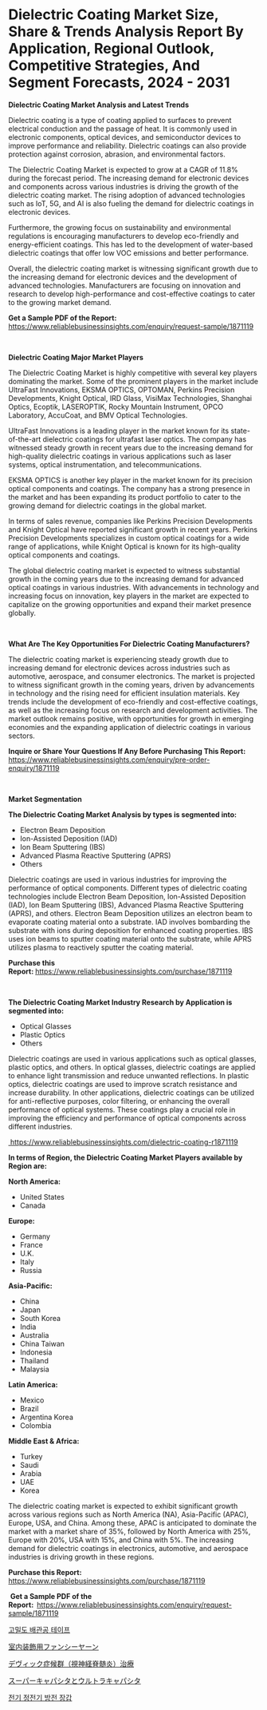 <p><h1>Dielectric Coating Market Size, Share & Trends Analysis Report By Application, Regional Outlook, Competitive Strategies, And Segment Forecasts, 2024 - 2031</h1></p><p><strong>Dielectric Coating Market Analysis and Latest Trends</strong></p>
<p><p>Dielectric coating is a type of coating applied to surfaces to prevent electrical conduction and the passage of heat. It is commonly used in electronic components, optical devices, and semiconductor devices to improve performance and reliability. Dielectric coatings can also provide protection against corrosion, abrasion, and environmental factors.</p><p>The Dielectric Coating Market is expected to grow at a CAGR of 11.8% during the forecast period. The increasing demand for electronic devices and components across various industries is driving the growth of the dielectric coating market. The rising adoption of advanced technologies such as IoT, 5G, and AI is also fueling the demand for dielectric coatings in electronic devices.</p><p>Furthermore, the growing focus on sustainability and environmental regulations is encouraging manufacturers to develop eco-friendly and energy-efficient coatings. This has led to the development of water-based dielectric coatings that offer low VOC emissions and better performance.</p><p>Overall, the dielectric coating market is witnessing significant growth due to the increasing demand for electronic devices and the development of advanced technologies. Manufacturers are focusing on innovation and research to develop high-performance and cost-effective coatings to cater to the growing market demand.</p></p>
<p><strong>Get a Sample PDF of the Report:&nbsp;</strong> <a href="https://www.reliablebusinessinsights.com/enquiry/request-sample/1871119">https://www.reliablebusinessinsights.com/enquiry/request-sample/1871119</a></p>
<p>&nbsp;</p>
<p><strong>Dielectric Coating Major Market Players</strong></p>
<p><p>The Dielectric Coating Market is highly competitive with several key players dominating the market. Some of the prominent players in the market include UltraFast Innovations, EKSMA OPTICS, OPTOMAN, Perkins Precision Developments, Knight Optical, IRD Glass, VisiMax Technologies, Shanghai Optics, Ecoptik, LASEROPTIK, Rocky Mountain Instrument, OPCO Laboratory, AccuCoat, and BMV Optical Technologies.</p><p>UltraFast Innovations is a leading player in the market known for its state-of-the-art dielectric coatings for ultrafast laser optics. The company has witnessed steady growth in recent years due to the increasing demand for high-quality dielectric coatings in various applications such as laser systems, optical instrumentation, and telecommunications.</p><p>EKSMA OPTICS is another key player in the market known for its precision optical components and coatings. The company has a strong presence in the market and has been expanding its product portfolio to cater to the growing demand for dielectric coatings in the global market.</p><p>In terms of sales revenue, companies like Perkins Precision Developments and Knight Optical have reported significant growth in recent years. Perkins Precision Developments specializes in custom optical coatings for a wide range of applications, while Knight Optical is known for its high-quality optical components and coatings.</p><p>The global dielectric coating market is expected to witness substantial growth in the coming years due to the increasing demand for advanced optical coatings in various industries. With advancements in technology and increasing focus on innovation, key players in the market are expected to capitalize on the growing opportunities and expand their market presence globally.</p></p>
<p>&nbsp;</p>
<p><strong>What Are The Key Opportunities For Dielectric Coating Manufacturers?</strong></p>
<p><p>The dielectric coating market is experiencing steady growth due to increasing demand for electronic devices across industries such as automotive, aerospace, and consumer electronics. The market is projected to witness significant growth in the coming years, driven by advancements in technology and the rising need for efficient insulation materials. Key trends include the development of eco-friendly and cost-effective coatings, as well as the increasing focus on research and development activities. The market outlook remains positive, with opportunities for growth in emerging economies and the expanding application of dielectric coatings in various sectors.</p></p>
<p><strong>Inquire or Share Your Questions If Any Before Purchasing This Report:</strong> <a href="https://www.reliablebusinessinsights.com/enquiry/pre-order-enquiry/1871119">https://www.reliablebusinessinsights.com/enquiry/pre-order-enquiry/1871119</a></p>
<p>&nbsp;</p>
<p><strong>Market Segmentation</strong></p>
<p><strong>The Dielectric Coating Market Analysis by types is segmented into:</strong></p>
<p><ul><li>Electron Beam Deposition</li><li>Ion-Assisted Deposition (IAD)</li><li>Ion Beam Sputtering (IBS)</li><li>Advanced Plasma Reactive Sputtering (APRS)</li><li>Others</li></ul></p>
<p><p>Dielectric coatings are used in various industries for improving the performance of optical components. Different types of dielectric coating technologies include Electron Beam Deposition, Ion-Assisted Deposition (IAD), Ion Beam Sputtering (IBS), Advanced Plasma Reactive Sputtering (APRS), and others. Electron Beam Deposition utilizes an electron beam to evaporate coating material onto a substrate. IAD involves bombarding the substrate with ions during deposition for enhanced coating properties. IBS uses ion beams to sputter coating material onto the substrate, while APRS utilizes plasma to reactively sputter the coating material.</p></p>
<p><strong>Purchase this Report:&nbsp;</strong><a href="https://www.reliablebusinessinsights.com/purchase/1871119">https://www.reliablebusinessinsights.com/purchase/1871119</a></p>
<p>&nbsp;</p>
<p><strong>The Dielectric Coating Market Industry Research by Application is segmented into:</strong></p>
<p><ul><li>Optical Glasses</li><li>Plastic Optics</li><li>Others</li></ul></p>
<p><p>Dielectric coatings are used in various applications such as optical glasses, plastic optics, and others. In optical glasses, dielectric coatings are applied to enhance light transmission and reduce unwanted reflections. In plastic optics, dielectric coatings are used to improve scratch resistance and increase durability. In other applications, dielectric coatings can be utilized for anti-reflective purposes, color filtering, or enhancing the overall performance of optical systems. These coatings play a crucial role in improving the efficiency and performance of optical components across different industries.</p></p>
<p><a href="https://www.reliablebusinessinsights.com/dielectric-coating-r1871119">&nbsp;https://www.reliablebusinessinsights.com/dielectric-coating-r1871119</a></p>
<p><strong>In terms of Region, the Dielectric Coating Market Players available by Region are:</strong></p>
<p>
    <p> <strong> North America: </strong>
        <ul>
            <li>United States</li>
            <li>Canada</li>
        </ul>
        </p> 
    <p> <strong> Europe: </strong>
        <ul>
            <li>Germany</li>
            <li>France</li>
            <li>U.K.</li>
            <li>Italy</li>
            <li>Russia</li>
        </ul>
        </p> 
    <p> <strong> Asia-Pacific: </strong>
        <ul>
            <li>China</li>
            <li>Japan</li>
            <li>South Korea</li>
            <li>India</li>
            <li>Australia</li>
            <li>China Taiwan</li>
            <li>Indonesia</li>
            <li>Thailand</li>
            <li>Malaysia</li>
        </ul>
        </p> 
    <p> <strong> Latin America: </strong>
        <ul>
            <li>Mexico</li>
            <li>Brazil</li>
            <li>Argentina Korea</li>
            <li>Colombia</li>
        </ul>
        </p> 
    <p> <strong> Middle East & Africa: </strong>
        <ul>
            <li>Turkey</li>
            <li>Saudi</li>
            <li>Arabia</li>
            <li>UAE</li>
            <li>Korea</li>
        </ul>
    </p>
    </p>
<p><p>The dielectric coating market is expected to exhibit significant growth across various regions such as North America (NA), Asia-Pacific (APAC), Europe, USA, and China. Among these, APAC is anticipated to dominate the market with a market share of 35%, followed by North America with 25%, Europe with 20%, USA with 15%, and China with 5%. The increasing demand for dielectric coatings in electronics, automotive, and aerospace industries is driving growth in these regions.</p></p>
<p><strong>Purchase this Report: </strong><a href="https://www.reliablebusinessinsights.com/purchase/1871119">https://www.reliablebusinessinsights.com/purchase/1871119</a></p>
<p>&nbsp;<strong>Get a Sample PDF of the Report:&nbsp;&nbsp;</strong><a href="https://www.reliablebusinessinsights.com/enquiry/request-sample/1871119">https://www.reliablebusinessinsights.com/enquiry/request-sample/1871119</a></p>
<p><strong></strong></p>
<p><p><a href="https://medium.com/@pyscho67867/%EA%B8%80%EB%A1%9C%EB%B2%8C-%EA%B3%A0%EB%B0%80%EB%8F%84-%EB%B0%B0%EA%B4%80%EC%9E%90-%ED%85%8C%EC%9D%B4%ED%94%84-%EC%8B%9C%EC%9E%A5-%EA%B7%9C%EB%AA%A8%EB%8A%94-%EC%97%B0%ED%8F%89%EA%B7%A0-%EC%84%B1%EC%9E%A5%EB%A5%A0-%EC%97%90-%EC%9D%B4%EB%A5%B4%EB%A6%AC-%EC%98%88%EC%83%81%EB%90%98%EB%A9%B0-%EB%B3%B8-%EB%B3%B4%EA%B3%A0%EC%84%9C%EB%8A%94-2024%EB%85%84%EB%B6%80%ED%84%B0-2031%EB%85%84%EA%B9%8C%EC%A7%80%EC%9D%98-%EC%8B%9C%EC%9E%A5-%EC%84%B1%EC%9E%A5-%ED%8A%B8%EB%A0%8C%EB%93%9C-%EA%B8%B0%ED%9A%8C-%EB%B0%8F-%EC%98%88%EC%B8%A1%EC%9D%84-%EB%8B%A4%EB%A3%B9%EB%8B%88%EB%8B%A4-4f2a33e401b9">고밀도 배관공 테이프</a></p><p><a href="https://github.com/zekaoe592392/Market-Research-Report-List-2/blob/main/8095923135150.md">室内装飾用ファンシーヤーン</a></p><p><a href="https://medium.com/@sebastianhodges1/%E3%83%87%E3%83%93%E3%83%83%E3%82%AF%E7%97%87%E5%80%99%E7%BE%A4-%E7%A5%9E%E7%B5%8C%E8%84%8A%E9%AB%84%E7%82%8E%E6%80%A7%E8%A6%96%E7%A5%9E%E7%B5%8C%E7%82%8E-%E6%B2%BB%E7%99%82%E5%B8%82%E5%A0%B4%E3%82%B7%E3%82%A7%E3%82%A2%E3%81%A8%E7%AB%B6%E4%BA%89%E7%92%B0%E5%A2%83%E3%81%AB%E9%96%A2%E3%81%99%E3%82%8B%E6%B4%9E%E5%AF%9F-2024%E5%B9%B4%E3%81%8B%E3%82%892031%E5%B9%B4%E3%81%BE%E3%81%A7%E3%81%AE%E6%9C%9F%E9%96%93%E3%81%AB%E3%81%A4%E3%81%84%E3%81%A6-8c8b649a51c9">デヴィック症候群（視神経脊髄炎）治療</a></p><p><a href="https://medium.com/@sebastianhodges1/%E3%82%B9%E3%83%BC%E3%83%91%E3%83%BC%E3%82%AD%E3%83%A3%E3%83%91%E3%82%B7%E3%82%BF%E3%81%8A%E3%82%88%E3%81%B3%E3%82%A6%E3%83%AB%E3%83%88%E3%83%A9%E3%82%AD%E3%83%A3%E3%83%91%E3%82%B7%E3%82%BF%E3%81%AE%E5%B8%82%E5%A0%B4%E5%8B%95%E6%85%8B%E3%81%A8%E6%88%90%E9%95%B7%E3%83%89%E3%83%A9%E3%82%A4%E3%83%90%E3%83%BC%E3%82%92%E5%88%86%E6%9E%90%E3%81%97-2024%E5%B9%B4%E3%81%8B%E3%82%892031%E5%B9%B4%E3%81%BE%E3%81%A7%E3%81%AE%E4%BA%88%E6%B8%AC%E3%82%92%E8%A1%8C%E3%81%84%E3%81%BE%E3%81%99-0e76507f2073">スーパーキャパシタとウルトラキャパシタ</a></p><p><a href="https://medium.com/@pyscho67867/%EC%A0%84%EA%B8%B0-%EC%A0%95%EC%A0%84%EA%B8%B0-%EB%B0%A9%EC%A0%84-%EC%9E%A5%EA%B0%91-%EC%8B%9C%EC%9E%A5-%EA%B7%9C%EB%AA%A8%EB%8A%94-%EC%97%B0%ED%8F%89%EA%B7%A0-%EC%84%B1%EC%9E%A5%EB%A5%A0%EC%9D%B8-%EB%A1%9C-%EC%A6%9D%EA%B0%80%ED%95%98%EA%B3%A0-%EC%9E%88%EC%9C%BC%EB%A9%B0-%EB%B3%B8-%EB%B3%B4%EA%B3%A0%EC%84%9C%EB%8A%94-%EC%8B%9C%EC%9E%A5-%EC%84%B8%EB%B6%84%ED%99%94-%EC%84%B1%EC%9E%A5-%EB%B0%8F-2024-2031%EB%85%84%EA%B9%8C%EC%A7%80%EC%9D%98-%EC%98%88%EC%B8%A1-%EB%B6%84%EC%84%9D%EC%9D%84-%EB%8B%A4%EB%A3%B9%EB%8B%88%EB%8B%A4-cec9c57a6407">전기 정전기 방전 장갑</a></p></p>